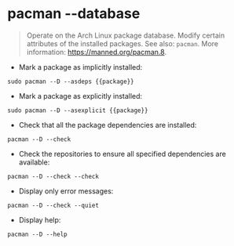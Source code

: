 # pacman --database

> Operate on the Arch Linux package database.
> Modify certain attributes of the installed packages.
> See also: `pacman`.
> More information: <https://manned.org/pacman.8>.

- Mark a package as implicitly installed:

`sudo pacman --D --asdeps {{package}}`

- Mark a package as explicitly installed:

`sudo pacman --D --asexplicit {{package}}`

- Check that all the package dependencies are installed:

`pacman --D --check`

- Check the repositories to ensure all specified dependencies are available:

`pacman --D --check --check`

- Display only error messages:

`pacman --D --check --quiet`

- Display help:

`pacman --D --help`
